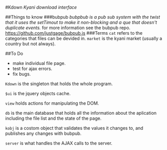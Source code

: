 #Kdown
_Kyani download interface_

##Things to know
###bubpub
_bubpbub is a pub sub system with the twist that it uses the setTimout to make it non-blocking and a que that doesn't duplicate events._
for more information see the bubpub repo. https://github.com/justgage/bubpub.js
###Terms
`cat` refers to the categories that files can be devided in. 
`market` is the kyani market (usually a country but not always).

##To Do
- make individual file page.
- test for ajax errors.
- fix bugs.

`Kdown` is the singleton that holds the whole program.

`$ui` is the jquery objects cache.

`view` holds actions for manipulating the DOM.

`db` is the main database that holds all the information about the aplication including the file list and the state of the page.

`kobj` is a costom object that validates the values it changes to, and publishes any changes with bubpub. 

`server` is what handles the AJAX calls to the server. 








